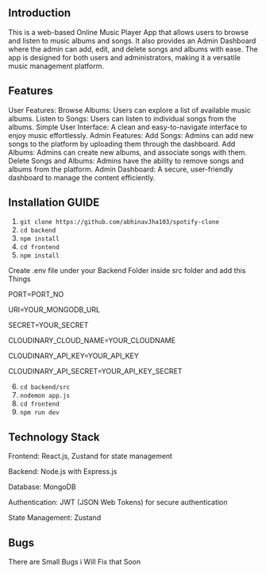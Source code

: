 ##  Introduction 
This is a web-based Online Music Player App that allows users to browse and listen to music albums and songs. It also provides an Admin Dashboard where the admin can add, edit, and delete songs and albums with ease. The app is designed for both users and administrators, making it a versatile music management platform.

## Features
User Features:
Browse Albums: Users can explore a list of available music albums.
Listen to Songs: Users can listen to individual songs from the albums.
Simple User Interface: A clean and easy-to-navigate interface to enjoy music effortlessly.
Admin Features:
Add Songs: Admins can add new songs to the platform by uploading them through the dashboard.
Add Albums: Admins can create new albums, and associate songs with them.
Delete Songs and Albums: Admins have the ability to remove songs and albums from the platform.
Admin Dashboard: A secure, user-friendly dashboard to manage the content efficiently.

## Installation GUIDE

1. ```git clone https://github.com/abhinavJha103/spotify-clone```
2. ```cd backend```
3. ``npm install``
4. ```cd frontend```
5. ``npm install``

Create .env file under your Backend Folder inside src folder 
and add this Things

PORT=PORT_NO

URI=YOUR_MONGODB_URL

SECRET=YOUR_SECRET

CLOUDINARY_CLOUD_NAME=YOUR_CLOUDNAME

CLOUDINARY_API_KEY=YOUR_API_KEY

CLOUDINARY_API_SECRET=YOUR_API_KEY_SECRET

6. ```cd backend/src```
7. ```nodemon app.js```
8. ```cd frontend```
9. ```npm run dev ```

## Technology Stack
Frontend: React.js, Zustand for state management

Backend: Node.js with Express.js

Database: MongoDB

Authentication: JWT (JSON Web Tokens) for secure authentication

State Management: Zustand


## Bugs

There are Small Bugs i Will Fix that Soon 




